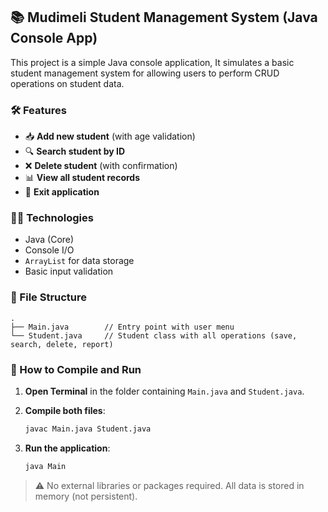 ## 📚 Mudimeli Student Management System (Java Console App)

This project is a simple Java console application, It simulates a basic student management system for allowing users to perform CRUD operations on student data.

### 🛠️ Features

* 📥 **Add new student** (with age validation)
* 🔍 **Search student by ID**
* ❌ **Delete student** (with confirmation)
* 📊 **View all student records**
* 🚪 **Exit application**

### 👨‍💻 Technologies

* Java (Core)
* Console I/O
* `ArrayList` for data storage
* Basic input validation

### 📁 File Structure

```
.
├── Main.java        // Entry point with user menu
└── Student.java     // Student class with all operations (save, search, delete, report)
```

### 🧪 How to Compile and Run

1. **Open Terminal** in the folder containing `Main.java` and `Student.java`.

2. **Compile both files**:

   ```bash
   javac Main.java Student.java
   ```

3. **Run the application**:

   ```bash
   java Main
   ```

> ⚠️ No external libraries or packages required. All data is stored in memory (not persistent).
